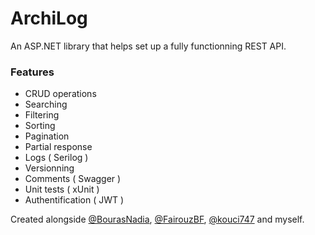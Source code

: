 # ArchiLog

An ASP.NET library that helps set up a fully functionning REST API.

### Features
- CRUD operations
- Searching
- Filtering
- Sorting
- Pagination
- Partial response
- Logs ( Serilog )
- Versionning
- Comments ( Swagger )
- Unit tests ( xUnit )
- Authentification ( JWT )

Created alongside [@BourasNadia](https://github.com/BourasNadia), [@FairouzBF](https://github.com/FairouzBF), [@kouci747](https://github.com/kouci747) and myself.
